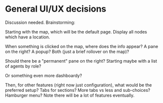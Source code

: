 # General UI/UX decisions

Discussion needed.  Brainstorming:

Starting with the map, which will be the default page.  Display all nodes which have a location.

When something is clicked on the map, where does the info appear?  A pane on the right?  A popup?  Both (just a brief rollover on the map)?  

Should there be a "permanent" pane on the right?  Starting maybe with a list of agents by role?

Or something even more dashboardy?

Then, for other features (right now just configuration), what would be the preferred setup?  Tabs for sections?  More tabs vs less and sub-choices?  Hamburger menu? Note there will be a lot of features eventually.
